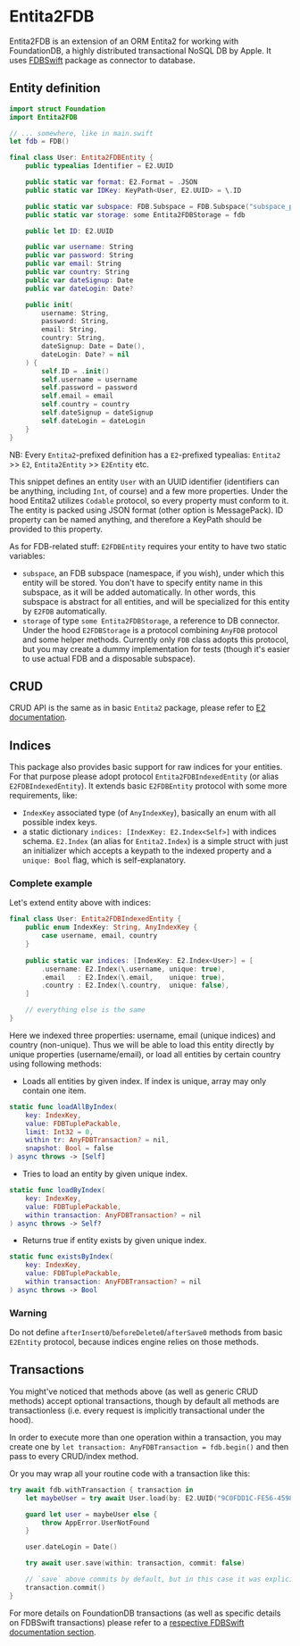 # Entita2FDB

Entita2FDB is an extension of an ORM Entita2 for working with FoundationDB, a highly distributed transactional NoSQL DB
by Apple.
It uses [FDBSwift](https://github.com/kirilltitov/FDBSwift) package as connector to database. 

## Entity definition

```swift
import struct Foundation
import Entita2FDB

// ... somewhere, like in main.swift
let fdb = FDB()

final class User: Entita2FDBEntity {
    public typealias Identifier = E2.UUID

    public static var format: E2.Format = .JSON
    public static var IDKey: KeyPath<User, E2.UUID> = \.ID

    public static var subspace: FDB.Subspace = FDB.Subspace("subspace_prefix")
    public static var storage: some Entita2FDBStorage = fdb

    public let ID: E2.UUID

    public var username: String
    public var password: String
    public var email: String
    public var country: String
    public var dateSignup: Date
    public var dateLogin: Date?

    public init(
        username: String,
        password: String,
        email: String,
        country: String,
        dateSignup: Date = Date(),
        dateLogin: Date? = nil
    ) {
        self.ID = .init()
        self.username = username
        self.password = password
        self.email = email
        self.country = country
        self.dateSignup = dateSignup
        self.dateLogin = dateLogin
    }
}
```

NB: Every `Entita2`-prefixed definition has a `E2`-prefixed typealias:
`Entita2` >> `E2`, `Entita2Entity` >> `E2Entity` etc.

This snippet defines an entity `User` with an UUID identifier (identifiers can be anything, including `Int`, of course)
and a few more properties. Under the hood Entita2 utilizes `Codable` protocol, so every property must conform to it.
The entity is packed using JSON format (other option is MessagePack). ID property can be named anything, and therefore
a KeyPath should be provided to this property.

As for FDB-related stuff: `E2FDBEntity` requires your entity to have two static variables:
* `subspace`, an FDB subspace (namespace, if you wish), under which this entity will be stored. You don't have
to specify entity name in this subspace, as it will be added automatically. In other words, this subspace is abstract
for all entities, and will be specialized for this entity by `E2FDB` automatically.
* `storage` of type `some Entita2FDBStorage`, a reference to DB connector. Under the hood `E2FDBStorage` is a protocol
combining `AnyFDB` protocol and some helper methods. Currently only `FDB` class adopts this protocol,
but you may create a dummy implementation for tests (though it's easier to use actual FDB and a disposable subspace).

## CRUD

CRUD API is the same as in basic `Entita2` package,
please refer to [E2 documentation](https://github.com/1711-Games/Entita2#crud).

## Indices

This package also provides basic support for raw indices for your entities. For that purpose please adopt protocol
`Entita2FDBIndexedEntity` (or alias `E2FDBIndexedEntity`). It extends basic `E2FDBEntity` protocol with some more
requirements, like:
* `IndexKey` associated type (of `AnyIndexKey`), basically an enum with all possible index keys.
* a static dictionary `indices: [IndexKey: E2.Index<Self>]` with indices schema.
`E2.Index` (an alias for `Entita2.Index`) is a simple struct with just an initializer which accepts a keypath to the
indexed property and a `unique: Bool` flag, which is self-explanatory.

### Complete example

Let's extend entity above with indices:

```swift
final class User: Entita2FDBIndexedEntity {
    public enum IndexKey: String, AnyIndexKey {
        case username, email, country
    }
    
    public static var indices: [IndexKey: E2.Index<User>] = [
        .username: E2.Index(\.username, unique: true),
        .email   : E2.Index(\.email,    unique: true),
        .country : E2.Index(\.country,  unique: false),
    ]

    // everything else is the same
}
```

Here we indexed three properties: username, email (unique indices) and country (non-unique). Thus we will be able to
load this entity directly by unique properties (username/email), or load all entities by certain country using
following methods:

* Loads all entities by given index. If index is unique, array may only contain one item.

```swift
static func loadAllByIndex(
    key: IndexKey,
    value: FDBTuplePackable,
    limit: Int32 = 0,
    within tr: AnyFDBTransaction? = nil,
    snapshot: Bool = false
) async throws -> [Self]
```

* Tries to load an entity by given unique index.

```swift
static func loadByIndex(
    key: IndexKey,
    value: FDBTuplePackable,
    within transaction: AnyFDBTransaction? = nil
) async throws -> Self?
```

* Returns true if entity exists by given unique index.

```swift
static func existsByIndex(
    key: IndexKey,
    value: FDBTuplePackable,
    within transaction: AnyFDBTransaction? = nil
) async throws -> Bool
```

### Warning

Do not define `afterInsert0`/`beforeDelete0`/`afterSave0` methods from basic `E2Entity` protocol, because indices engine
relies on those methods.

## Transactions

You might've noticed that methods above (as well as generic CRUD methods) accept optional transactions,
though by default all methods are transactionless (i.e. every request is implicitly transactional under the hood).

In order to execute more than one operation within a transaction, you may create one by
`let transaction: AnyFDBTransaction = fdb.begin()` and then pass to every CRUD/index method.

Or you may wrap all your routine code with a transaction like this:

```swift
try await fdb.withTransaction { transaction in
    let maybeUser = try await User.load(by: E2.UUID("9C0FDD1C-FE56-4598-A037-177362DBD3D2")!, within: transaction)

    guard let user = maybeUser else {
        throw AppError.UserNotFound
    }

    user.dateLogin = Date()

    try await user.save(within: transaction, commit: false)

    // `save` above commits by default, but in this case it was explicitly disabled
    transaction.commit()
}
```

For more details on FoundationDB transactions (as well as specific details on FDBSwift transactions) please refer to a
[respective FDBSwift documentation section](https://github.com/kirilltitov/FDBSwift#transactions).
